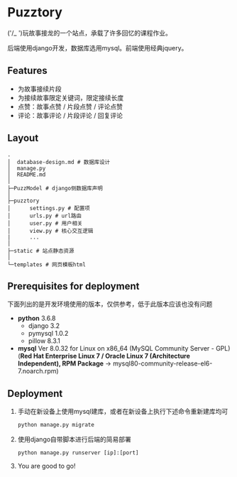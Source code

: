 # Puzztory

('/_ ')玩故事接龙的一个站点，承载了许多回忆的课程作业。

后端使用django开发，数据库选用mysql。前端使用经典jquery。

## Features

* 为故事接续片段
* 为接续故事限定关键词，限定接续长度
* 点赞：故事点赞 / 片段点赞 / 评论点赞
* 评论：故事评论 / 片段评论 / 回复评论

## Layout

```
.
│  database-design.md # 数据库设计
│  manage.py
│  README.md
│
├─PuzzModel # django侧数据库声明
│
├─puzztory
│      settings.py # 配置项
│      urls.py # url路由
│      user.py # 用户相关
│      view.py # 核心交互逻辑
|      ...
│
├─static # 站点静态资源
│
└─templates # 网页模板html
```



## Prerequisites for deployment

下面列出的是开发环境使用的版本，仅供参考，低于此版本应该也没有问题

* **python** 3.6.8
  * django 3.2
  * pymysql 1.0.2
  * pillow 8.3.1
* **mysql** Ver 8.0.32 for Linux on x86_64 (MySQL Community Server - GPL)(**Red Hat Enterprise Linux 7 / Oracle Linux 7 (Architecture Independent), RPM Package** -> mysql80-community-release-el6-7.noarch.rpm)

## Deployment

1. 手动在新设备上使用mysql建库，或者在新设备上执行下述命令重新建库均可

	```sh
	python manage.py migrate
	```

2. 使用django自带脚本进行后端的简易部署

	```
	python manage.py runserver [ip]:[port]
	```


3. You are good to go!
